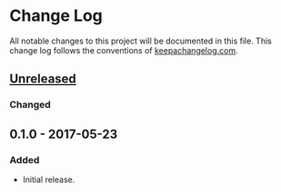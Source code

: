 # Change Log
All notable changes to this project will be documented in this file. This change
log follows the conventions of [keepachangelog.com](http://keepachangelog.com/).

## [Unreleased]
### Changed

## 0.1.0 - 2017-05-23
### Added
- Initial release.

[Unreleased]: https://github.com/your-name/azip/compare/0.1.1...HEAD
[0.1.1]: https://github.com/your-name/azip/compare/0.1.0...0.1.1
